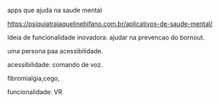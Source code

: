 apps que ajuda na saude mental 

https://psiquiatrajaquelinebifano.com.br/aplicativos-de-saude-mental/



Ideia de funcionalidade inovadora: ajudar na prevencao do bornout.

uma persona paa acessibilidade. 


acessibilidade: comando de voz.

fibromialgia,cego, 

funcionalidade: VR

